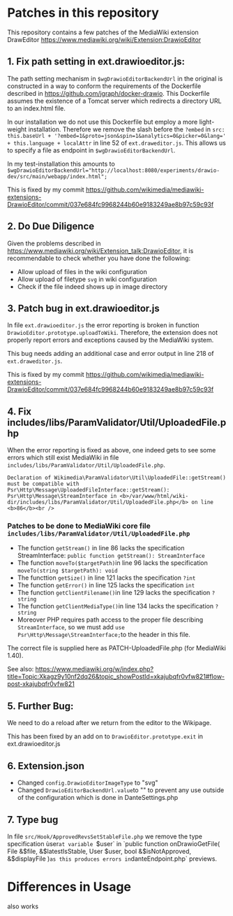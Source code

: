 # Patches in this repository

This repository contains a few patches of the MediaWiki extension DrawEditor https://www.mediawiki.org/wiki/Extension:DrawioEditor


## 1. Fix path setting in ext.drawioeditor.js:

The path setting mechanism in `$wgDrawioEditorBackendUrl` in the original is constructed in a way to conform
the requirements of the Dockerfile described in https://github.com/jgraph/docker-drawio. This Dockerfile assumes the
existence of a Tomcat server which redirects a directory URL to an index.html file.

In our installation we do not use this Dockerfile but employ a more light-weight installation. Therefore
we remove the slash before the `?embed` in `src: this.baseUrl + '?embed=1&proto=json&spin=1&analytics=0&picker=0&lang=' + this.language + localAttr`
in line 52 of `ext.draweditor.js`. This allows us to specify a file as endpoint in `$wgDrawioEditorBackendUrl`.

In my test-installation this amounts to `$wgDrawioEditorBackendUrl="http://localhost:8080/experiments/drawio-dev/src/main/webapp/index.html";`

This is fixed by my commit https://github.com/wikimedia/mediawiki-extensions-DrawioEditor/commit/037e684fc9968244b60e9183249ae8b97c59c93f

## 2. Do Due Diligence

Given the problems described in https://www.mediawiki.org/wiki/Extension_talk:DrawioEditor, it is recommendable to check whether you have done the following:
* Allow upload of files in the wiki configuration
* Allow upload of filetype `svg` in wiki configuration
* Check if the file indeed shows up in image directory

## 3. Patch bug in ext.drawioeditor.js

In file `ext.drawioeditor.js` the error reporting is broken in function `DrawioEditor.prototype.uploadToWiki`. Therefore,
the extension does not properly report errors and exceptions caused by the MediaWiki system.

This bug needs adding an additional case and error output in line 218 of `ext.draweditor.js`.

This is fixed by my commit https://github.com/wikimedia/mediawiki-extensions-DrawioEditor/commit/037e684fc9968244b60e9183249ae8b97c59c93f


## 4. Fix includes/libs/ParamValidator/Util/UploadedFile.php

When the error reporting is fixed as above, one indeed gets to see some errors which still exist MediaWiki in file `includes/libs/ParamValidator/Util/UploadedFile.php`.

`Declaration of Wikimedia\ParamValidator\Util\UploadedFile::getStream() must be compatible with Psr\Http\Message\UploadedFileInterface::getStream(): 
Psr\Http\Message\StreamInterface in <b>/var/www/html/wiki-dir/includes/libs/ParamValidator/Util/UploadedFile.php</b> on line <b>86</b><br />`

### Patches to be done to MediaWiki core file `includes/libs/ParamValidator/Util/UploadedFile.php`
* The function `getStream()` in line 86 lacks the specification StreamInterface:  `public function getStream(): StreamInterface`
* The function `moveTo($targetPath)`in line 96 lacks the specification `moveTo(string $targetPath): void`
* The functtion `getSize()` in line 121 lacks the specification `?int`
* The function `getError()` in line 125 lacks the specification `int`
* The function `getClientFilename()`in line 129 lacks the specification `?string`
* The function `getClientMediaType()`in line 134 lacks the specification `?string`
* Moreover PHP requires path access to the proper file describing `StreamInterface`, so we must add 
`use Psr\Http\Message\StreamInterface;`to the header in this file.

The correct file is supplied here as PATCH-UploadedFile.php (for MediaWiki 1.40).

See also: https://www.mediawiki.org/w/index.php?title=Topic:Xkagz9y10nf2dq26&topic_showPostId=xkajubqfr0vfw821#flow-post-xkajubqfr0vfw821

## 5. Further Bug:

We need to do a reload after we return from the editor to the Wikipage.

This has been fixed by an add on to `DrawioEditor.prototype.exit` in ext.drawioeditor.js

## 6. Extension.json

* Changed `config.DrawioEditorImageType` to "svg"
* Changed `DrawioEditorBackendUrl.value`to "" to prevent any use outside of the configuration which is done in DanteSettings.php


## 7. Type bug

In file `src/Hook/ApprovedRevsSetStableFile.php` we remove the type specification ùser`at variable `$user`
in `public function onDrawioGetFile( File &$file, &$latestIsStable, User $user, bool &$isNotApproved, &$displayFile )`
as this produces errors in `danteEndpoint.php` previews.


# Differences in Usage

<drawio filenae="some-name" /> also works 
